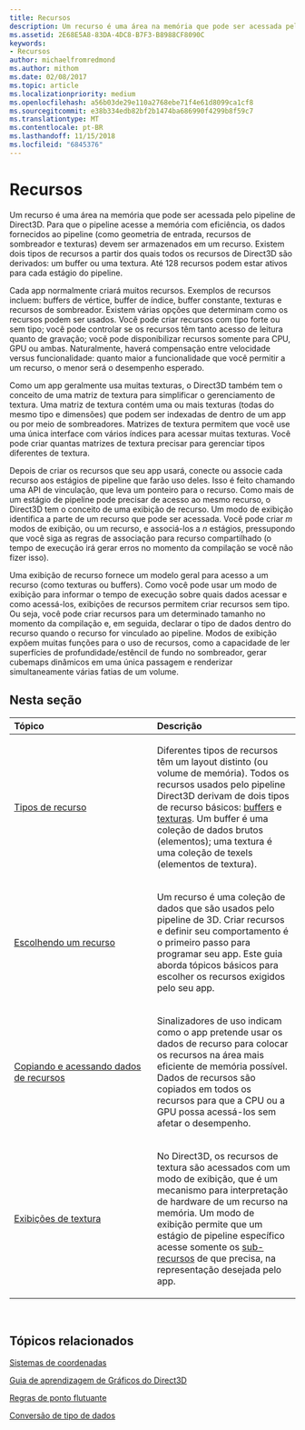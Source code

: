 ```yaml
---
title: Recursos
description: Um recurso é uma área na memória que pode ser acessada pelo pipeline de Direct3D.
ms.assetid: 2E68E5A8-83DA-4DC8-B7F3-B8988CF8090C
keywords:
- Recursos
author: michaelfromredmond
ms.author: mithom
ms.date: 02/08/2017
ms.topic: article
ms.localizationpriority: medium
ms.openlocfilehash: a56b03de29e110a2768ebe71f4e61d8099ca1cf8
ms.sourcegitcommit: e38b334edb82bf2b1474ba686990f4299b8f59c7
ms.translationtype: MT
ms.contentlocale: pt-BR
ms.lasthandoff: 11/15/2018
ms.locfileid: "6845376"
---
```

# <a name="resources"></a>Recursos


Um recurso é uma área na memória que pode ser acessada pelo pipeline de Direct3D. Para que o pipeline acesse a memória com eficiência, os dados fornecidos ao pipeline (como geometria de entrada, recursos de sombreador e texturas) devem ser armazenados em um recurso. Existem dois tipos de recursos a partir dos quais todos os recursos de Direct3D são derivados: um buffer ou uma textura. Até 128 recursos podem estar ativos para cada estágio do pipeline.

Cada app normalmente criará muitos recursos. Exemplos de recursos incluem: buffers de vértice, buffer de índice, buffer constante, texturas e recursos de sombreador. Existem várias opções que determinam como os recursos podem ser usados. Você pode criar recursos com tipo forte ou sem tipo; você pode controlar se os recursos têm tanto acesso de leitura quanto de gravação; você pode disponibilizar recursos somente para CPU, GPU ou ambas. Naturalmente, haverá compensação entre velocidade versus funcionalidade: quanto maior a funcionalidade que você permitir a um recurso, o menor será o desempenho esperado.

Como um app geralmente usa muitas texturas, o Direct3D também tem o conceito de uma matriz de textura para simplificar o gerenciamento de textura. Uma matriz de textura contém uma ou mais texturas (todas do mesmo tipo e dimensões) que podem ser indexadas de dentro de um app ou por meio de sombreadores. Matrizes de textura permitem que você use uma única interface com vários índices para acessar muitas texturas. Você pode criar quantas matrizes de textura precisar para gerenciar tipos diferentes de textura.

Depois de criar os recursos que seu app usará, conecte ou associe cada recurso aos estágios de pipeline que farão uso deles. Isso é feito chamando uma API de vinculação, que leva um ponteiro para o recurso. Como mais de um estágio de pipeline pode precisar de acesso ao mesmo recurso, o Direct3D tem o conceito de uma exibição de recurso. Um modo de exibição identifica a parte de um recurso que pode ser acessada. Você pode criar *m* modos de exibição, ou um recurso, e associá-los a *n* estágios, pressupondo que você siga as regras de associação para recurso compartilhado (o tempo de execução irá gerar erros no momento da compilação se você não fizer isso).

Uma exibição de recurso fornece um modelo geral para acesso a um recurso (como texturas ou buffers). Como você pode usar um modo de exibição para informar o tempo de execução sobre quais dados acessar e como acessá-los, exibições de recursos permitem criar recursos sem tipo. Ou seja, você pode criar recursos para um determinado tamanho no momento da compilação e, em seguida, declarar o tipo de dados dentro do recurso quando o recurso for vinculado ao pipeline. Modos de exibição expõem muitas funções para o uso de recursos, como a capacidade de ler superfícies de profundidade/estêncil de fundo no sombreador, gerar cubemaps dinâmicos em uma única passagem e renderizar simultaneamente várias fatias de um volume.

## <a name="span-idin-this-sectionspanin-this-section"></a><span id="in-this-section"></span>Nesta seção


<table>
<colgroup>
<col width="50%" />
<col width="50%" />
</colgroup>
<thead>
<tr class="header">
<th align="left">Tópico</th>
<th align="left">Descrição</th>
</tr>
</thead>
<tbody>
<tr class="odd">
<td align="left"><p><a href="resource-types.md">Tipos de recurso</a></p></td>
<td align="left"><p>Diferentes tipos de recursos têm um layout distinto (ou volume de memória). Todos os recursos usados pelo pipeline Direct3D derivam de dois tipos de recurso básicos: <a href="resource-types.md#buffer-resources">buffers</a> e <a href="resource-types.md#texture-resources">texturas</a>. Um buffer é uma coleção de dados brutos (elementos); uma textura é uma coleção de texels (elementos de textura).</p></td>
</tr>
<tr class="even">
<td align="left"><p><a href="choosing-a-resource.md">Escolhendo um recurso</a></p></td>
<td align="left"><p>Um recurso é uma coleção de dados que são usados pelo pipeline de 3D. Criar recursos e definir seu comportamento é o primeiro passo para programar seu app. Este guia aborda tópicos básicos para escolher os recursos exigidos pelo seu app.</p></td>
</tr>
<tr class="odd">
<td align="left"><p><a href="copying-and-accessing-resource-data.md">Copiando e acessando dados de recursos</a></p></td>
<td align="left"><p>Sinalizadores de uso indicam como o app pretende usar os dados de recurso para colocar os recursos na área mais eficiente de memória possível. Dados de recursos são copiados em todos os recursos para que a CPU ou a GPU possa acessá-los sem afetar o desempenho.</p></td>
</tr>
<tr class="even">
<td align="left"><p><a href="texture-views.md">Exibições de textura</a></p></td>
<td align="left"><p>No Direct3D, os recursos de textura são acessados com um modo de exibição, que é um mecanismo para interpretação de hardware de um recurso na memória. Um modo de exibição permite que um estágio de pipeline específico acesse somente os <a href="resource-types.md">sub-recursos</a> de que precisa, na representação desejada pelo app.</p></td>
</tr>
</tbody>
</table>

 

## <a name="span-idrelated-topicsspanrelated-topics"></a><span id="related-topics"></span>Tópicos relacionados


[Sistemas de coordenadas](coordinate-systems.md)

[Guia de aprendizagem de Gráficos do Direct3D](index.md)

[Regras de ponto flutuante](floating-point-rules.md)

[Conversão de tipo de dados](data-type-conversion.md)
